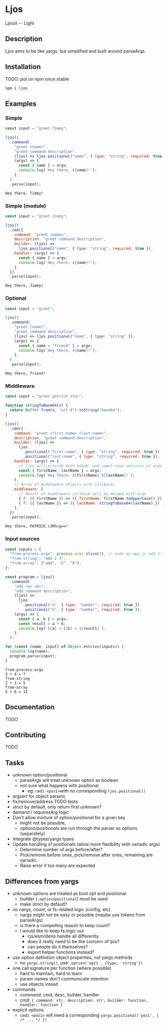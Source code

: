 # Ljos

Ljósið -- Light

## Description

Ljos aims to be like yargs, but simplified and built around parseArgs.

## Installation

TODO: put on npm once stable

```sh
npm i ljos
```

## Examples

### Simple

```js
const input = "greet Timmy";

ljos()
  .command(
    "greet <name>",
    "greet command description",
    (ljos) => ljos.positional("name", { type: "string", required: true }),
    (argv) => {
      const { name } = argv;
      console.log(`Hey there, ${name}!`);
    },
  )
  .parse(input);
```

```
Hey there, Timmy!
```

### Simple (module)

```js
const input = "greet Jimmy";

ljos()
  .cmd({
    command: "greet <name>",
    description: "greet command description",
    builder: (ljos) =>
      ljos.positional("name", { type: "string", required: true }),
    handler: (argv) => {
      const { name } = argv;
      console.log(`Hey there, ${name}!`);
    },
  })
  .parse(input);
```

```
Hey there, Jimmy!
```

### Optional

```js
const input = "greet";

ljos()
  .command(
    "greet [name]",
    "greet command description",
    (ljos) => ljos.positional("name", { type: "string" }),
    (argv) => {
      const { name = "friend" } = argv;
      console.log(`Hey there, ${name}!`);
    },
  )
  .parse(input);
```

```
Hey there, friend!
```

### Middleware

```js
const input = "greet patrick star";

function stringToBase64(s) {
  return Buffer.from(s, "utf-8").toString("base64");
}

ljos()
  .cmd({
    command: "greet <first-name> <last-name>",
    description: "greet command description",
    builder: (ljos) =>
      ljos
        .positional("first-name", { type: "string", required: true })
        .positional("last-name", { type: "string", required: true }),
    handler: (argv) => {
      // ljos will provide both kebab- and camel-case versions of args
      const { firstName, lastName } = argv;
      console.log(`Hey there, ${firstName} ${lastName}!`);
    },
    // Array of middleware objects with callbacks
    middleware: [
      // Result of middleware callback will be merged with argv
      { f: ({ firstName }) => ({ firstName: firstName.toUpperCase() }) },
      { f: ({ lastName }) => ({ lastName: stringToBase64(lastName) }) },
    ],
  })
  .parse(input);
```

```
Hey there, PATRICK c3Rhcg==!
```

### Input sources

```js
const inputs = {
  "from-process-argv": process.argv.slice(2), // node my-app.js add 3 4
  "from-string": "add 2 3",
  "from-array": ["add", "5", "6"],
};

const program = ljos()
  .command(
    "add <a> <b>",
    "add command description",
    (ljos) =>
      ljos
        .positional("a", { type: "number", required: true })
        .positional("b", { type: "number", required: true }),
    (argv) => {
      const { a, b } = argv;
      const result = a + b;
      console.log(`${a} + ${b} = ${result}`);
    },
  );

for (const [name, input] of Object.entries(inputs)) {
  console.log(name);
  program.parse(input);
}
```

```
from-process-argv
3 + 4 = 7
from-string
2 + 3 = 5
from-array
5 + 6 = 11
```

## Documentation

TODO

## Contributing

TODO

## Tasks

- unknown option/positional
  - parseArgs will treat unknown option as boolean
  - not sure what happens with positional
    - eg: `cmd1 <pos1>`with no corresponding `ljos.positional()`
- argsert for object params
- fix/remove/address TODO tests
- strict by default, only return first unknown?
- demand / requiresArg logic
- Don't allow mixture of option/positional for a given key
  - might not be possible,
  - options/positionals are run through the parser as options (separately)
- Integrate @types/yargs types
- Update handling of positionals (allow more flexibility with variadic args)
  - Determine number of args before/after?
  - Pick/remove before ones, pick/remove after ones, remaining are variadic.
  - Raise error if too many are expected

## Differences from yargs

- unknown options are treated as bool opt and positional
  - builder (`.option`/`positional`) must be used
  - make strict by default?
- no nargs, count, or fs-related logic (config, etc)
  - nargs might not be easy or possible (maybe use tokens from parseArgs)
  - is there a compelling reason to keep count?
  - I would like to keep fs logic out
    - cjs/esm/deno handle all differently
    - does it really need to be the concern of ljos?
    - can people do it themselves?
    - export helper functions instead?
- use option definition object properties, not yargs methods
  - no `yargs.string()`, use `.option('opt1', {type: 'string'})`
- one call signature per function (where possible)
  - hard to maintain, hard to learn
  - param names don't communicate intention
  - use objects intead
- commands
  - command: cmd, desc, builder, handler
  - cmd:
    `{ command: str, description: str, builder: function, handler: function }`
- explicit options
  - `cmd1 <pos1>` will need a corresponding
    `yargs.positional('pos1', { /* ... */ })`

```
```
